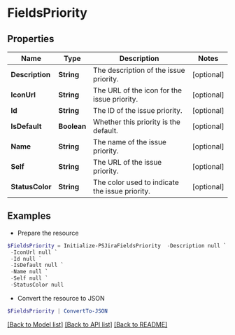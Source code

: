 # FieldsPriority
## Properties

Name | Type | Description | Notes
------------ | ------------- | ------------- | -------------
**Description** | **String** | The description of the issue priority. | [optional] 
**IconUrl** | **String** | The URL of the icon for the issue priority. | [optional] 
**Id** | **String** | The ID of the issue priority. | [optional] 
**IsDefault** | **Boolean** | Whether this priority is the default. | [optional] 
**Name** | **String** | The name of the issue priority. | [optional] 
**Self** | **String** | The URL of the issue priority. | [optional] 
**StatusColor** | **String** | The color used to indicate the issue priority. | [optional] 

## Examples

- Prepare the resource
```powershell
$FieldsPriority = Initialize-PSJiraFieldsPriority  -Description null `
 -IconUrl null `
 -Id null `
 -IsDefault null `
 -Name null `
 -Self null `
 -StatusColor null
```

- Convert the resource to JSON
```powershell
$FieldsPriority | ConvertTo-JSON
```

[[Back to Model list]](../README.md#documentation-for-models) [[Back to API list]](../README.md#documentation-for-api-endpoints) [[Back to README]](../README.md)

